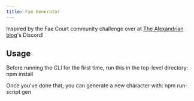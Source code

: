 ```yaml
---
title: Fae Generator
---
```


Inspired by the Fae Court community challenge over at [The Alexandrian blog](https://thealexandrian.net)'s Discord! 

## Usage

Before running the CLI for the first time, run this in the top-level directory:
    npm install

Once you've done that, you can generate a new character with:
    npm run-script gen

